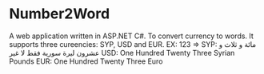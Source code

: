# Number2Word
A web application written in ASP.NET C#.
To convert currency to words.
It supports three cureencies: SYP, USD and EUR.
EX: 123 => SYP:  مائة و ثلاث و عشرون ليرة سورية  فقط لا غير
           USD: One Hundred Twenty Three Syrian Pounds 
           EUR: One Hundred Twenty Three Euro

